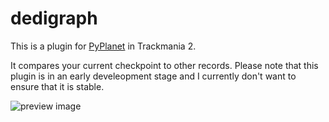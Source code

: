 # dedigraph

This is a plugin for [PyPlanet](https://github.com/PyPlanet/PyPlanet) in Trackmania 2.

It compares your current checkpoint to other records.
Please note that this plugin is in an early develeopment stage and I currently don't want to ensure that it is stable.

![preview image](https://imgur.com/OmBehKT.png)
